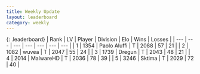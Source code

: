 ```yaml
---
title: Weekly Update
layout: leaderboard
category: weekly
---
```


{: .leaderboard}
| Rank | LV | Player | Division | Elo | Wins | Losses |
| --- | --- | --- | --- | --- | --- | --- |
| <span data-change="3">1</span> | 1354 | <span title="ID: 512212">Paolo Aluffi</span> | T | <span data-change="85">2088</span> | <span data-change="34">57</span> | <span data-change="15">21</span> |
| <span data-change="-1">2</span> | 1082 | <span title="ID: 740957">wuvea</span> | T | <span data-change="24">2047</span> | <span data-change="9">55</span> | <span data-change="3">24</span> |
| <span data-change="-1">3</span> | 1739 | <span title="ID: 337810">Dregun</span> | T | <span data-change="23">2043</span> | <span data-change="28">48</span> | <span data-change="16">21</span> |
| <span data-change="13">4</span> | 2014 | <span title="ID: 261794">MalwareHD</span> | T | <span data-change="113">2036</span> | <span data-change="57">78</span> | <span data-change="28">39</span> |
| <span data-change="17">5</span> | 3246 | <span title="ID: 353063">Sktima</span> | T | <span data-change="122">2029</span> | <span data-change="51">72</span> | <span data-change="27">40</span> |